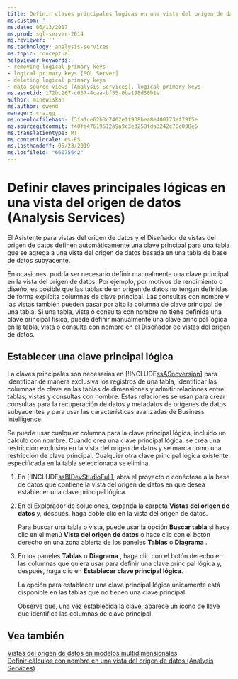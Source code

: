 ```yaml
---
title: Definir claves principales lógicas en una vista del origen de datos (Analysis Services) | Microsoft Docs
ms.custom: ''
ms.date: 06/13/2017
ms.prod: sql-server-2014
ms.reviewer: ''
ms.technology: analysis-services
ms.topic: conceptual
helpviewer_keywords:
- removing logical primary keys
- logical primary keys [SQL Server]
- deleting logical primary keys
- data source views [Analysis Services], logical primary keys
ms.assetid: 172bc267-c637-4caa-bf55-0ba198d30b1e
author: minewiskan
ms.author: owend
manager: craigg
ms.openlocfilehash: f3fa1ce62b3c7402e1f938bea8e400173ef79f5e
ms.sourcegitcommit: f40fa47619512a9a9c3e3258fda3242c76c008e6
ms.translationtype: MT
ms.contentlocale: es-ES
ms.lasthandoff: 05/23/2019
ms.locfileid: "66075642"
---
```

# <a name="define-logical-primary-keys-in-a-data-source-view-analysis-services"></a>Definir claves principales lógicas en una vista del origen de datos (Analysis Services)
  El Asistente para vistas del origen de datos y el Diseñador de vistas del origen de datos definen automáticamente una clave principal para una tabla que se agrega a una vista del origen de datos basada en una tabla de base de datos subyacente.  
  
 En ocasiones, podría ser necesario definir manualmente una clave principal en la vista del origen de datos. Por ejemplo, por motivos de rendimiento o diseño, es posible que las tablas de un origen de datos no tengan definidas de forma explícita columnas de clave principal. Las consultas con nombre y las vistas también pueden pasar por alto la columna de clave principal de una tabla. Si una tabla, vista o consulta con nombre no tiene definida una clave principal física, puede definir manualmente una clave principal lógica en la tabla, vista o consulta con nombre en el Diseñador de vistas del origen de datos.  
  
## <a name="set-a-logical-primary-key"></a>Establecer una clave principal lógica  
 La claves principales son necesarias en [!INCLUDE[ssASnoversion](../../includes/ssasnoversion-md.md)] para identificar de manera exclusiva los registros de una tabla, identificar las columnas de clave en las tablas de dimensiones y admitir relaciones entre tablas, vistas y consultas con nombre. Estas relaciones se usan para crear consultas para la recuperación de datos y metadatos de orígenes de datos subyacentes y para usar las características avanzadas de Business Intelligence.  
  
 Se puede usar cualquier columna para la clave principal lógica, incluido un cálculo con nombre. Cuando crea una clave principal lógica, se crea una restricción exclusiva en la vista del origen de datos y se marca como una restricción de clave principal. Cualquier otra clave principal lógica existente especificada en la tabla seleccionada se elimina.  
  
1.  En [!INCLUDE[ssBIDevStudioFull](../../includes/ssbidevstudiofull-md.md)], abra el proyecto o conéctese a la base de datos que contiene la vista del origen de datos en que desea establecer una clave principal lógica.  
  
2.  En el Explorador de soluciones, expanda la carpeta **Vistas del origen de datos** y, después, haga doble clic en la vista del origen de datos.  
  
     Para buscar una tabla o vista, puede usar la opción **Buscar tabla** si hace clic en el menú **Vista del origen de datos**  o hace clic con el botón derecho en una zona abierta de los paneles **Tablas** o **Diagrama** .  
  
3.  En los paneles **Tablas** o **Diagrama** , haga clic con el botón derecho en las columnas que quiera usar para definir una clave principal lógica y, después, haga clic en **Establecer clave principal lógica**.  
  
     La opción para establecer una clave principal lógica únicamente está disponible en las tablas que no tienen una clave principal.  
  
     Observe que, una vez establecida la clave, aparece un icono de llave que identifica las columnas de clave principal.  
  
## <a name="see-also"></a>Vea también  
 [Vistas del origen de datos en modelos multidimensionales](data-source-views-in-multidimensional-models.md)   
 [Definir cálculos con nombre en una vista del origen de datos &#40;Analysis Services&#41;](define-named-calculations-in-a-data-source-view-analysis-services.md)  
  
  
